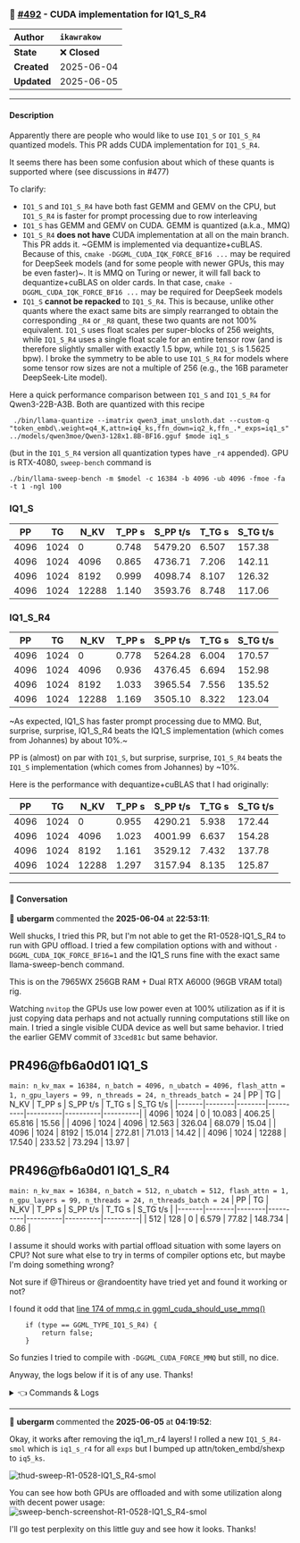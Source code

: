 ### 🔀 [#492](https://github.com/ikawrakow/ik_llama.cpp/pull/492) - CUDA implementation for IQ1_S_R4

| **Author** | `ikawrakow` |
| :--- | :--- |
| **State** | ❌ **Closed** |
| **Created** | 2025-06-04 |
| **Updated** | 2025-06-05 |

---

#### Description

Apparently there are people who would like to use `IQ1_S` or `IQ1_S_R4` quantized models. This PR adds CUDA implementation for `IQ1_S_R4`.

It seems there has been some confusion about which of these quants is supported where (see discussions in #477)

To clarify:
* `IQ1_S` and `IQ1_S_R4` have both fast GEMM and GEMV on the CPU, but `IQ1_S_R4` is faster for prompt processing due to row interleaving
* `IQ1_S` has GEMM and GEMV on CUDA. GEMM is quantized (a.k.a., MMQ)
* `IQ1_S_R4` **does not have** CUDA implementation at all on the main branch. This PR adds it. ~GEMM is implemented via dequantize+cuBLAS. Because of this, `cmake -DGGML_CUDA_IQK_FORCE_BF16 ...` may be required for DeepSeek models (and for some people with newer GPUs, this may be even faster)~. It is MMQ on Turing or newer, it will fall back to dequantize+cuBLAS on older cards. In that case, `cmake -DGGML_CUDA_IQK_FORCE_BF16 ...` may be required for DeepSeek models 
* `IQ1_S` **cannot be repacked** to `IQ1_S_R4`. This is because, unlike other quants where the exact same bits are simply rearranged to obtain the corresponding `_R4` or `_R8` quant, these two quants are not 100% equivalent. `IQ1_S` uses float scales per super-blocks of 256 weights, while `IQ1_S_R4` uses a single float scale for an entire tensor row (and is therefore slightly smaller with exactly 1.5 bpw, while `IQ1_S` is 1.5625 bpw). I broke the symmetry to be able to use `IQ1_S_R4` for models where some tensor row sizes are not a multiple of 256 (e.g., the 16B parameter DeepSeek-Lite model).

Here a quick performance comparison between `IQ1_S` and `IQ1_S_R4` for Qwen3-22B-A3B. Both are quantized with this recipe
```
 ./bin/llama-quantize --imatrix qwen3_imat_unsloth.dat --custom-q "token_embd\.weight=q4_K,attn=iq4_ks,ffn_down=iq2_k,ffn_.*_exps=iq1_s" ../models/qwen3moe/Qwen3-128x1.8B-BF16.gguf $mode iq1_s
```
(but in the `IQ1_S_R4` version all quantization types have `_r4` appended). GPU is RTX-4080, `sweep-bench` command is
```
./bin/llama-sweep-bench -m $model -c 16384 -b 4096 -ub 4096 -fmoe -fa -t 1 -ngl 100
```

### IQ1_S

|    PP |     TG |   N_KV |   T_PP s | S_PP t/s |   T_TG s | S_TG t/s |
|-------|--------|--------|----------|----------|----------|----------|
|  4096 |   1024 |      0 |    0.748 |  5479.20 |    6.507 |   157.38 |
|  4096 |   1024 |   4096 |    0.865 |  4736.71 |    7.206 |   142.11 |
|  4096 |   1024 |   8192 |    0.999 |  4098.74 |    8.107 |   126.32 |
|  4096 |   1024 |  12288 |    1.140 |  3593.76 |    8.748 |   117.06 |

### IQ1_S_R4

|    PP |     TG |   N_KV |   T_PP s | S_PP t/s |   T_TG s | S_TG t/s |
|-------|--------|--------|----------|----------|----------|----------|
|  4096 |   1024 |      0 |    0.778 |  5264.28 |    6.004 |   170.57 |
|  4096 |   1024 |   4096 |    0.936 |  4376.45 |    6.694 |   152.98 |
|  4096 |   1024 |   8192 |    1.033 |  3965.54 |    7.556 |   135.52 |
|  4096 |   1024 |  12288 |    1.169 |  3505.10 |    8.322 |   123.04 |


~As expected, IQ1_S has faster prompt processing due to MMQ. But, surprise, surprise, IQ1_S_R4 beats the IQ1_S implementation (which comes from Johannes) by about 10%.~

PP is (almost) on par with `IQ1_S`, but surprise, surprise, `IQ1_S_R4` beats the `IQ1_S` implementation (which comes from Johannes) by ~10%.

Here is the performance with dequantize+cuBLAS that I had originally:

|    PP |     TG |   N_KV |   T_PP s | S_PP t/s |   T_TG s | S_TG t/s |
|-------|--------|--------|----------|----------|----------|----------|
|  4096 |   1024 |      0 |    0.955 |  4290.21 |    5.938 |   172.44 |
|  4096 |   1024 |   4096 |    1.023 |  4001.99 |    6.637 |   154.28 |
|  4096 |   1024 |   8192 |    1.161 |  3529.12 |    7.432 |   137.78 |
|  4096 |   1024 |  12288 |    1.297 |  3157.94 |    8.135 |   125.87 |

---

#### 💬 Conversation

👤 **ubergarm** commented the **2025-06-04** at **22:53:11**:<br>

Well shucks, I tried this PR, but I'm not able to get the R1-0528-IQ1_S_R4 to run with GPU offload. I tried a few compilation options with and without `-DGGML_CUDA_IQK_FORCE_BF16=1` and the IQ1_S runs fine with the exact same llama-sweep-bench command.

This is on the 7965WX 256GB RAM + Dual RTX A6000 (96GB VRAM total) rig.

Watching `nvitop` the GPUs use low power even at 100% utilization as if it is just copying data perhaps and not actually running computations still like on main. I tried a single visible CUDA device as well but same behavior. I tried the earlier GEMV commit of `33ced81c` but same behavior.

## PR496@fb6a0d01 IQ1_S
`main: n_kv_max = 16384, n_batch = 4096, n_ubatch = 4096, flash_attn = 1, n_gpu_layers = 99, n_threads = 24, n_threads_batch = 24`
|    PP |     TG |   N_KV |   T_PP s | S_PP t/s |   T_TG s | S_TG t/s |
|-------|--------|--------|----------|----------|----------|----------|
|  4096 |   1024 |      0 |   10.083 |   406.25 |   65.816 |    15.56 |
|  4096 |   1024 |   4096 |   12.563 |   326.04 |   68.079 |    15.04 |
|  4096 |   1024 |   8192 |   15.014 |   272.81 |   71.013 |    14.42 |
|  4096 |   1024 |  12288 |   17.540 |   233.52 |   73.294 |    13.97 |

## PR496@fb6a0d01 IQ1_S_R4
`main: n_kv_max = 16384, n_batch = 512, n_ubatch = 512, flash_attn = 1, n_gpu_layers = 99, n_threads = 24, n_threads_batch = 24`
|    PP |     TG |   N_KV |   T_PP s | S_PP t/s |   T_TG s | S_TG t/s |
|-------|--------|--------|----------|----------|----------|----------|
|   512 |    128 |      0 |    6.579 |    77.82 |  148.734 |     0.86 |

I assume it should works with partial offload situation with some layers on CPU? Not sure what else to try in terms of compiler options etc, but maybe I'm doing something wrong?

Not sure if @Thireus or @randoentity have tried yet and found it working or not?

I found it odd that [line 174 of mmq.c in ggml_cuda_should_use_mmq()](https://github.com/ikawrakow/ik_llama.cpp/pull/492/commits/fb6a0d0184cf326a482e87bc741dc004402cf3f2#diff-b2fe862fcd5119199ae59ea13d1b6a46e0d23e41e727e39d90913f828a5ff66bR181-R183) 
```
    if (type == GGML_TYPE_IQ1_S_R4) {
        return false;
    }
```
So funzies I tried to compile with `-DGGML_CUDA_FORCE_MMQ` but still, no dice.

Anyway, the logs below if it is of any use. Thanks!

<details>

<summary>👈 Commands & Logs</summary>

#### Clean Build
```bash
# pull the PR branch
$ git branch | grep '*'
* ik/cuda_iq1_s_r4

$ git rev-parse --short HEAD
fb6a0d01

# clean build with no cache
$ rm -rf build
$ cmake -B ./build -DGGML_CUDA=ON -DGGML_BLAS=OFF -DGGML_SCHED_MAX_COPIES=1 -DGGML_CCACHE=OFF
$ cmake --build ./build --config Release -j $(nproc)
```

#### llama-sweep-bench
```bash
#model=DeepSeek-R1-0528-IQ1_S-00001-of-00003.gguf
model=DeepSeek-R1-0528-IQ1_S_R4-00001-of-00003.gguf

./build/bin/llama-sweep-bench \
  --model "$model" \
  -c 16384 \
  -ctk f16 \
  -mla 3 -fa \
  -amb 512 \
  -fmoe \
  -ngl 99 \
  -ot "blk\.(3|4|5|6|7|8|9|10|11|12|13|13|14|15|16|17|18|19)\.ffn_.*=CUDA0" \
  -ot "blk\.(20|21|22|23|24|25|26|27|28|29|30|31|32|33|34|35|36)\.ffn_.*=CUDA1" \
  -ot exps=CPU \
  -b 4096 -ub 4096 \
  --warmup-batch \
  --threads 24


ggml_cuda_init: GGML_CUDA_FORCE_MMQ:    no
ggml_cuda_init: GGML_CUDA_FORCE_CUBLAS: no
ggml_cuda_init: found 2 CUDA devices:
  Device 0: NVIDIA RTX A6000, compute capability 8.6, VMM: yes
  Device 1: NVIDIA RTX A6000, compute capability 8.6, VMM: yes
llama_model_loader: additional 2 GGUFs metadata loaded.
llama_model_loader: loaded meta data with 52 key-value pairs and 1147 tensors from /mnt/raid/hf/DeepSeek-R1-0528-GGUF/IQ1_S_R4/DeepSeek-R1-0528-IQ1_S_R4-00001-of-00003.gguf (version GGUF V3 (latest))
llama_model_loader: Dumping metadata keys/values. Note: KV overrides do not apply in this output.
llama_model_loader: - kv   0:                       general.architecture str              = deepseek2
llama_model_loader: - kv   1:                               general.type str              = model
llama_model_loader: - kv   2:                               general.name str              = DeepSeek R1 0528
llama_model_loader: - kv   3:                            general.version str              = 0528
llama_model_loader: - kv   4:                           general.basename str              = DeepSeek-R1
llama_model_loader: - kv   5:                         general.size_label str              = 256x21B
llama_model_loader: - kv   6:                      deepseek2.block_count u32              = 61
llama_model_loader: - kv   7:                   deepseek2.context_length u32              = 163840
llama_model_loader: - kv   8:                 deepseek2.embedding_length u32              = 7168
llama_model_loader: - kv   9:              deepseek2.feed_forward_length u32              = 18432
llama_model_loader: - kv  10:             deepseek2.attention.head_count u32              = 128
llama_model_loader: - kv  11:          deepseek2.attention.head_count_kv u32              = 128
llama_model_loader: - kv  12:                   deepseek2.rope.freq_base f32              = 10000.000000
llama_model_loader: - kv  13: deepseek2.attention.layer_norm_rms_epsilon f32              = 0.000001
llama_model_loader: - kv  14:                deepseek2.expert_used_count u32              = 8
llama_model_loader: - kv  15:                          general.file_type u32              = 224
llama_model_loader: - kv  16:        deepseek2.leading_dense_block_count u32              = 3
llama_model_loader: - kv  17:                       deepseek2.vocab_size u32              = 129280
llama_model_loader: - kv  18:            deepseek2.attention.q_lora_rank u32              = 1536
llama_model_loader: - kv  19:           deepseek2.attention.kv_lora_rank u32              = 512
llama_model_loader: - kv  20:             deepseek2.attention.key_length u32              = 192
llama_model_loader: - kv  21:           deepseek2.attention.value_length u32              = 128
llama_model_loader: - kv  22:       deepseek2.expert_feed_forward_length u32              = 2048
llama_model_loader: - kv  23:                     deepseek2.expert_count u32              = 256
llama_model_loader: - kv  24:              deepseek2.expert_shared_count u32              = 1
llama_model_loader: - kv  25:             deepseek2.expert_weights_scale f32              = 2.500000
llama_model_loader: - kv  26:              deepseek2.expert_weights_norm bool             = true
llama_model_loader: - kv  27:               deepseek2.expert_gating_func u32              = 2
llama_model_loader: - kv  28:             deepseek2.rope.dimension_count u32              = 64
llama_model_loader: - kv  29:                deepseek2.rope.scaling.type str              = yarn
llama_model_loader: - kv  30:              deepseek2.rope.scaling.factor f32              = 40.000000
llama_model_loader: - kv  31: deepseek2.rope.scaling.original_context_length u32              = 4096
llama_model_loader: - kv  32: deepseek2.rope.scaling.yarn_log_multiplier f32              = 0.100000
llama_model_loader: - kv  33:                       tokenizer.ggml.model str              = gpt2
llama_model_loader: - kv  34:                         tokenizer.ggml.pre str              = deepseek-v3
llama_model_loader: - kv  35:                      tokenizer.ggml.tokens arr[str,129280]  = ["
llama_model_loader: - kv  36:                  tokenizer.ggml.token_type arr[i32,129280]  = [3
llama_model_loader: - kv  37:                      tokenizer.ggml.merges arr[str,127741]  = ["
llama_model_loader: - kv  38:                tokenizer.ggml.bos_token_id u32              = 0
llama_model_loader: - kv  39:                tokenizer.ggml.eos_token_id u32              = 1
llama_model_loader: - kv  40:            tokenizer.ggml.padding_token_id u32              = 1
llama_model_loader: - kv  41:               tokenizer.ggml.add_bos_token bool             = true
llama_model_loader: - kv  42:               tokenizer.ggml.add_eos_token bool             = false
llama_model_loader: - kv  43:                    tokenizer.chat_template str              = {% if not add_generation_prompt is de...
llama_model_loader: - kv  44:               general.quantization_version u32              = 2
llama_model_loader: - kv  45:                      quantize.imatrix.file str              = /mnt/raid/models/ubergarm/DeepSeek-R1...
llama_model_loader: - kv  46:                   quantize.imatrix.dataset str              = ubergarm-imatrix-calibration-corpus-v...
llama_model_loader: - kv  47:             quantize.imatrix.entries_count i32              = 721
llama_model_loader: - kv  48:              quantize.imatrix.chunks_count i32              = 812
llama_model_loader: - kv  49:                                   split.no u16              = 0
llama_model_loader: - kv  50:                                split.count u16              = 3
llama_model_loader: - kv  51:                        split.tensors.count i32              = 1147
llama_model_loader: - type  f32:  361 tensors
llama_model_loader: - type q4_0:   61 tensors
llama_model_loader: - type iq4_ks:  551 tensors
llama_model_loader: - type iq1_s_r4:  116 tensors
llama_model_loader: - type iq1_m_r4:   58 tensors
llm_load_vocab: special tokens cache size = 818
llm_load_vocab: token to piece cache size = 0.8223 MB
llm_load_print_meta: format           = GGUF V3 (latest)
llm_load_print_meta: arch             = deepseek2
llm_load_print_meta: vocab type       = BPE
llm_load_print_meta: n_vocab          = 129280
llm_load_print_meta: n_merges         = 127741
llm_load_print_meta: vocab_only       = 0
llm_load_print_meta: n_ctx_train      = 163840
llm_load_print_meta: n_embd           = 7168
llm_load_print_meta: n_layer          = 61
llm_load_print_meta: n_head           = 128
llm_load_print_meta: n_head_kv        = 128
llm_load_print_meta: n_rot            = 64
llm_load_print_meta: n_swa            = 0
llm_load_print_meta: n_swa_pattern    = 1
llm_load_print_meta: n_embd_head_k    = 192
llm_load_print_meta: n_embd_head_v    = 128
llm_load_print_meta: n_gqa            = 1
llm_load_print_meta: n_embd_k_gqa     = 24576
llm_load_print_meta: n_embd_v_gqa     = 16384
llm_load_print_meta: f_norm_eps       = 0.0e+00
llm_load_print_meta: f_norm_rms_eps   = 1.0e-06
llm_load_print_meta: f_clamp_kqv      = 0.0e+00
llm_load_print_meta: f_max_alibi_bias = 0.0e+00
llm_load_print_meta: f_logit_scale    = 0.0e+00
llm_load_print_meta: n_ff             = 18432
llm_load_print_meta: n_expert         = 256
llm_load_print_meta: n_expert_used    = 8
llm_load_print_meta: causal attn      = 1
llm_load_print_meta: pooling type     = 0
llm_load_print_meta: rope type        = 0
llm_load_print_meta: rope scaling     = yarn
llm_load_print_meta: freq_base_train  = 10000.0
llm_load_print_meta: freq_scale_train = 0.025
llm_load_print_meta: n_ctx_orig_yarn  = 4096
llm_load_print_meta: rope_finetuned   = unknown
llm_load_print_meta: ssm_d_conv       = 0
llm_load_print_meta: ssm_d_inner      = 0
llm_load_print_meta: ssm_d_state      = 0
llm_load_print_meta: ssm_dt_rank      = 0
llm_load_print_meta: model type       = 671B
llm_load_print_meta: model ftype      = IQ1_S_R4 - 1.5 bpw
llm_load_print_meta: model params     = 672.050 B
llm_load_print_meta: model size       = 130.203 GiB (1.664 BPW) 
llm_load_print_meta: repeating layers = 129.285 GiB (1.657 BPW, 670.196 B parameters)
llm_load_print_meta: general.name     = DeepSeek R1 0528
llm_load_print_meta: BOS token        = 0 '<
llm_load_print_meta: EOS token        = 1 '<
llm_load_print_meta: PAD token        = 1 '<
llm_load_print_meta: LF token         = 131 '
llm_load_print_meta: max token length = 256
llm_load_print_meta: n_layer_dense_lead   = 3
llm_load_print_meta: n_lora_q             = 1536
llm_load_print_meta: n_lora_kv            = 512
llm_load_print_meta: n_ff_exp             = 2048
llm_load_print_meta: n_expert_shared      = 1
llm_load_print_meta: expert_weights_scale = 2.5
llm_load_print_meta: expert_weights_norm  = 1
llm_load_print_meta: expert_gating_func   = sigmoid
llm_load_print_meta: rope_yarn_log_mul    = 0.1000
llm_load_tensors: ggml ctx size =    1.40 MiB
Tensor blk.3.ffn_norm.weight buffer type overriden to CUDA0
Tensor blk.3.ffn_gate_inp.weight buffer type overriden to CUDA0
Tensor blk.3.ffn_gate_exps.weight buffer type overriden to CUDA0
Tensor blk.3.ffn_down_exps.weight buffer type overriden to CUDA0
Tensor blk.3.ffn_up_exps.weight buffer type overriden to CUDA0
Tensor blk.3.ffn_gate_shexp.weight buffer type overriden to CUDA0
Tensor blk.3.ffn_down_shexp.weight buffer type overriden to CUDA0
Tensor blk.3.ffn_up_shexp.weight buffer type overriden to CUDA0
Tensor blk.4.ffn_norm.weight buffer type overriden to CUDA0
Tensor blk.4.ffn_gate_inp.weight buffer type overriden to CUDA0
Tensor blk.4.ffn_gate_exps.weight buffer type overriden to CUDA0
Tensor blk.4.ffn_down_exps.weight buffer type overriden to CUDA0
Tensor blk.4.ffn_up_exps.weight buffer type overriden to CUDA0
Tensor blk.4.ffn_gate_shexp.weight buffer type overriden to CUDA0
Tensor blk.4.ffn_down_shexp.weight buffer type overriden to CUDA0
Tensor blk.4.ffn_up_shexp.weight buffer type overriden to CUDA0
Tensor blk.5.ffn_norm.weight buffer type overriden to CUDA0
Tensor blk.5.ffn_gate_inp.weight buffer type overriden to CUDA0
Tensor blk.5.ffn_gate_exps.weight buffer type overriden to CUDA0
Tensor blk.5.ffn_down_exps.weight buffer type overriden to CUDA0
Tensor blk.5.ffn_up_exps.weight buffer type overriden to CUDA0
Tensor blk.5.ffn_gate_shexp.weight buffer type overriden to CUDA0
Tensor blk.5.ffn_down_shexp.weight buffer type overriden to CUDA0
Tensor blk.5.ffn_up_shexp.weight buffer type overriden to CUDA0
Tensor blk.6.ffn_norm.weight buffer type overriden to CUDA0
Tensor blk.6.ffn_gate_inp.weight buffer type overriden to CUDA0
Tensor blk.6.ffn_gate_exps.weight buffer type overriden to CUDA0
Tensor blk.6.ffn_down_exps.weight buffer type overriden to CUDA0
Tensor blk.6.ffn_up_exps.weight buffer type overriden to CUDA0
Tensor blk.6.ffn_gate_shexp.weight buffer type overriden to CUDA0
Tensor blk.6.ffn_down_shexp.weight buffer type overriden to CUDA0
Tensor blk.6.ffn_up_shexp.weight buffer type overriden to CUDA0
Tensor blk.7.ffn_norm.weight buffer type overriden to CUDA0
Tensor blk.7.ffn_gate_inp.weight buffer type overriden to CUDA0
Tensor blk.7.ffn_gate_exps.weight buffer type overriden to CUDA0
Tensor blk.7.ffn_down_exps.weight buffer type overriden to CUDA0
Tensor blk.7.ffn_up_exps.weight buffer type overriden to CUDA0
Tensor blk.7.ffn_gate_shexp.weight buffer type overriden to CUDA0
Tensor blk.7.ffn_down_shexp.weight buffer type overriden to CUDA0
Tensor blk.7.ffn_up_shexp.weight buffer type overriden to CUDA0
Tensor blk.8.ffn_norm.weight buffer type overriden to CUDA0
Tensor blk.8.ffn_gate_inp.weight buffer type overriden to CUDA0
Tensor blk.8.ffn_gate_exps.weight buffer type overriden to CUDA0
Tensor blk.8.ffn_down_exps.weight buffer type overriden to CUDA0
Tensor blk.8.ffn_up_exps.weight buffer type overriden to CUDA0
Tensor blk.8.ffn_gate_shexp.weight buffer type overriden to CUDA0
Tensor blk.8.ffn_down_shexp.weight buffer type overriden to CUDA0
Tensor blk.8.ffn_up_shexp.weight buffer type overriden to CUDA0
Tensor blk.9.ffn_norm.weight buffer type overriden to CUDA0
Tensor blk.9.ffn_gate_inp.weight buffer type overriden to CUDA0
Tensor blk.9.ffn_gate_exps.weight buffer type overriden to CUDA0
Tensor blk.9.ffn_down_exps.weight buffer type overriden to CUDA0
Tensor blk.9.ffn_up_exps.weight buffer type overriden to CUDA0
Tensor blk.9.ffn_gate_shexp.weight buffer type overriden to CUDA0
Tensor blk.9.ffn_down_shexp.weight buffer type overriden to CUDA0
Tensor blk.9.ffn_up_shexp.weight buffer type overriden to CUDA0
Tensor blk.10.ffn_norm.weight buffer type overriden to CUDA0
Tensor blk.10.ffn_gate_inp.weight buffer type overriden to CUDA0
Tensor blk.10.ffn_gate_exps.weight buffer type overriden to CUDA0
Tensor blk.10.ffn_down_exps.weight buffer type overriden to CUDA0
Tensor blk.10.ffn_up_exps.weight buffer type overriden to CUDA0
Tensor blk.10.ffn_gate_shexp.weight buffer type overriden to CUDA0
Tensor blk.10.ffn_down_shexp.weight buffer type overriden to CUDA0
Tensor blk.10.ffn_up_shexp.weight buffer type overriden to CUDA0
Tensor blk.11.ffn_norm.weight buffer type overriden to CUDA0
Tensor blk.11.ffn_gate_inp.weight buffer type overriden to CUDA0
Tensor blk.11.ffn_gate_exps.weight buffer type overriden to CUDA0
Tensor blk.11.ffn_down_exps.weight buffer type overriden to CUDA0
Tensor blk.11.ffn_up_exps.weight buffer type overriden to CUDA0
Tensor blk.11.ffn_gate_shexp.weight buffer type overriden to CUDA0
Tensor blk.11.ffn_down_shexp.weight buffer type overriden to CUDA0
Tensor blk.11.ffn_up_shexp.weight buffer type overriden to CUDA0
Tensor blk.12.ffn_norm.weight buffer type overriden to CUDA0
Tensor blk.12.ffn_gate_inp.weight buffer type overriden to CUDA0
Tensor blk.12.ffn_gate_exps.weight buffer type overriden to CUDA0
Tensor blk.12.ffn_down_exps.weight buffer type overriden to CUDA0
Tensor blk.12.ffn_up_exps.weight buffer type overriden to CUDA0
Tensor blk.12.ffn_gate_shexp.weight buffer type overriden to CUDA0
Tensor blk.12.ffn_down_shexp.weight buffer type overriden to CUDA0
Tensor blk.12.ffn_up_shexp.weight buffer type overriden to CUDA0
Tensor blk.13.ffn_norm.weight buffer type overriden to CUDA0
Tensor blk.13.ffn_gate_inp.weight buffer type overriden to CUDA0
Tensor blk.13.ffn_gate_exps.weight buffer type overriden to CUDA0
Tensor blk.13.ffn_down_exps.weight buffer type overriden to CUDA0
Tensor blk.13.ffn_up_exps.weight buffer type overriden to CUDA0
Tensor blk.13.ffn_gate_shexp.weight buffer type overriden to CUDA0
Tensor blk.13.ffn_down_shexp.weight buffer type overriden to CUDA0
Tensor blk.13.ffn_up_shexp.weight buffer type overriden to CUDA0
Tensor blk.14.ffn_norm.weight buffer type overriden to CUDA0
Tensor blk.14.ffn_gate_inp.weight buffer type overriden to CUDA0
Tensor blk.14.ffn_gate_exps.weight buffer type overriden to CUDA0
Tensor blk.14.ffn_down_exps.weight buffer type overriden to CUDA0
Tensor blk.14.ffn_up_exps.weight buffer type overriden to CUDA0
Tensor blk.14.ffn_gate_shexp.weight buffer type overriden to CUDA0
Tensor blk.14.ffn_down_shexp.weight buffer type overriden to CUDA0
Tensor blk.14.ffn_up_shexp.weight buffer type overriden to CUDA0
Tensor blk.15.ffn_norm.weight buffer type overriden to CUDA0
Tensor blk.15.ffn_gate_inp.weight buffer type overriden to CUDA0
Tensor blk.15.ffn_gate_exps.weight buffer type overriden to CUDA0
Tensor blk.15.ffn_down_exps.weight buffer type overriden to CUDA0
Tensor blk.15.ffn_up_exps.weight buffer type overriden to CUDA0
Tensor blk.15.ffn_gate_shexp.weight buffer type overriden to CUDA0
Tensor blk.15.ffn_down_shexp.weight buffer type overriden to CUDA0
Tensor blk.15.ffn_up_shexp.weight buffer type overriden to CUDA0
Tensor blk.16.ffn_norm.weight buffer type overriden to CUDA0
Tensor blk.16.ffn_gate_inp.weight buffer type overriden to CUDA0
Tensor blk.16.ffn_gate_exps.weight buffer type overriden to CUDA0
Tensor blk.16.ffn_down_exps.weight buffer type overriden to CUDA0
Tensor blk.16.ffn_up_exps.weight buffer type overriden to CUDA0
Tensor blk.16.ffn_gate_shexp.weight buffer type overriden to CUDA0
Tensor blk.16.ffn_down_shexp.weight buffer type overriden to CUDA0
Tensor blk.16.ffn_up_shexp.weight buffer type overriden to CUDA0
Tensor blk.17.ffn_norm.weight buffer type overriden to CUDA0
Tensor blk.17.ffn_gate_inp.weight buffer type overriden to CUDA0
Tensor blk.17.ffn_gate_exps.weight buffer type overriden to CUDA0
Tensor blk.17.ffn_down_exps.weight buffer type overriden to CUDA0
Tensor blk.17.ffn_up_exps.weight buffer type overriden to CUDA0
Tensor blk.17.ffn_gate_shexp.weight buffer type overriden to CUDA0
Tensor blk.17.ffn_down_shexp.weight buffer type overriden to CUDA0
Tensor blk.17.ffn_up_shexp.weight buffer type overriden to CUDA0
Tensor blk.18.ffn_norm.weight buffer type overriden to CUDA0
Tensor blk.18.ffn_gate_inp.weight buffer type overriden to CUDA0
Tensor blk.18.ffn_gate_exps.weight buffer type overriden to CUDA0
Tensor blk.18.ffn_down_exps.weight buffer type overriden to CUDA0
Tensor blk.18.ffn_up_exps.weight buffer type overriden to CUDA0
Tensor blk.18.ffn_gate_shexp.weight buffer type overriden to CUDA0
Tensor blk.18.ffn_down_shexp.weight buffer type overriden to CUDA0
Tensor blk.18.ffn_up_shexp.weight buffer type overriden to CUDA0
Tensor blk.19.ffn_norm.weight buffer type overriden to CUDA0
Tensor blk.19.ffn_gate_inp.weight buffer type overriden to CUDA0
Tensor blk.19.ffn_gate_exps.weight buffer type overriden to CUDA0
Tensor blk.19.ffn_down_exps.weight buffer type overriden to CUDA0
Tensor blk.19.ffn_up_exps.weight buffer type overriden to CUDA0
Tensor blk.19.ffn_gate_shexp.weight buffer type overriden to CUDA0
Tensor blk.19.ffn_down_shexp.weight buffer type overriden to CUDA0
Tensor blk.19.ffn_up_shexp.weight buffer type overriden to CUDA0
Tensor blk.20.ffn_norm.weight buffer type overriden to CUDA1
Tensor blk.20.ffn_gate_inp.weight buffer type overriden to CUDA1
Tensor blk.20.ffn_gate_exps.weight buffer type overriden to CUDA1
Tensor blk.20.ffn_down_exps.weight buffer type overriden to CUDA1
Tensor blk.20.ffn_up_exps.weight buffer type overriden to CUDA1
Tensor blk.20.ffn_gate_shexp.weight buffer type overriden to CUDA1
Tensor blk.20.ffn_down_shexp.weight buffer type overriden to CUDA1
Tensor blk.20.ffn_up_shexp.weight buffer type overriden to CUDA1
Tensor blk.21.ffn_norm.weight buffer type overriden to CUDA1
Tensor blk.21.ffn_gate_inp.weight buffer type overriden to CUDA1
Tensor blk.21.ffn_gate_exps.weight buffer type overriden to CUDA1
Tensor blk.21.ffn_down_exps.weight buffer type overriden to CUDA1
Tensor blk.21.ffn_up_exps.weight buffer type overriden to CUDA1
Tensor blk.21.ffn_gate_shexp.weight buffer type overriden to CUDA1
Tensor blk.21.ffn_down_shexp.weight buffer type overriden to CUDA1
Tensor blk.21.ffn_up_shexp.weight buffer type overriden to CUDA1
Tensor blk.22.ffn_norm.weight buffer type overriden to CUDA1
Tensor blk.22.ffn_gate_inp.weight buffer type overriden to CUDA1
Tensor blk.22.ffn_gate_exps.weight buffer type overriden to CUDA1
Tensor blk.22.ffn_down_exps.weight buffer type overriden to CUDA1
Tensor blk.22.ffn_up_exps.weight buffer type overriden to CUDA1
Tensor blk.22.ffn_gate_shexp.weight buffer type overriden to CUDA1
Tensor blk.22.ffn_down_shexp.weight buffer type overriden to CUDA1
Tensor blk.22.ffn_up_shexp.weight buffer type overriden to CUDA1
Tensor blk.23.ffn_norm.weight buffer type overriden to CUDA1
Tensor blk.23.ffn_gate_inp.weight buffer type overriden to CUDA1
Tensor blk.23.ffn_gate_exps.weight buffer type overriden to CUDA1
Tensor blk.23.ffn_down_exps.weight buffer type overriden to CUDA1
Tensor blk.23.ffn_up_exps.weight buffer type overriden to CUDA1
Tensor blk.23.ffn_gate_shexp.weight buffer type overriden to CUDA1
Tensor blk.23.ffn_down_shexp.weight buffer type overriden to CUDA1
Tensor blk.23.ffn_up_shexp.weight buffer type overriden to CUDA1
Tensor blk.24.ffn_norm.weight buffer type overriden to CUDA1
Tensor blk.24.ffn_gate_inp.weight buffer type overriden to CUDA1
Tensor blk.24.ffn_gate_exps.weight buffer type overriden to CUDA1
Tensor blk.24.ffn_down_exps.weight buffer type overriden to CUDA1
Tensor blk.24.ffn_up_exps.weight buffer type overriden to CUDA1
Tensor blk.24.ffn_gate_shexp.weight buffer type overriden to CUDA1
Tensor blk.24.ffn_down_shexp.weight buffer type overriden to CUDA1
Tensor blk.24.ffn_up_shexp.weight buffer type overriden to CUDA1
Tensor blk.25.ffn_norm.weight buffer type overriden to CUDA1
Tensor blk.25.ffn_gate_inp.weight buffer type overriden to CUDA1
Tensor blk.25.ffn_gate_exps.weight buffer type overriden to CUDA1
Tensor blk.25.ffn_down_exps.weight buffer type overriden to CUDA1
Tensor blk.25.ffn_up_exps.weight buffer type overriden to CUDA1
Tensor blk.25.ffn_gate_shexp.weight buffer type overriden to CUDA1
Tensor blk.25.ffn_down_shexp.weight buffer type overriden to CUDA1
Tensor blk.25.ffn_up_shexp.weight buffer type overriden to CUDA1
Tensor blk.26.ffn_norm.weight buffer type overriden to CUDA1
Tensor blk.26.ffn_gate_inp.weight buffer type overriden to CUDA1
Tensor blk.26.ffn_gate_exps.weight buffer type overriden to CUDA1
Tensor blk.26.ffn_down_exps.weight buffer type overriden to CUDA1
Tensor blk.26.ffn_up_exps.weight buffer type overriden to CUDA1
Tensor blk.26.ffn_gate_shexp.weight buffer type overriden to CUDA1
Tensor blk.26.ffn_down_shexp.weight buffer type overriden to CUDA1
Tensor blk.26.ffn_up_shexp.weight buffer type overriden to CUDA1
Tensor blk.27.ffn_norm.weight buffer type overriden to CUDA1
Tensor blk.27.ffn_gate_inp.weight buffer type overriden to CUDA1
Tensor blk.27.ffn_gate_exps.weight buffer type overriden to CUDA1
Tensor blk.27.ffn_down_exps.weight buffer type overriden to CUDA1
Tensor blk.27.ffn_up_exps.weight buffer type overriden to CUDA1
Tensor blk.27.ffn_gate_shexp.weight buffer type overriden to CUDA1
Tensor blk.27.ffn_down_shexp.weight buffer type overriden to CUDA1
Tensor blk.27.ffn_up_shexp.weight buffer type overriden to CUDA1
Tensor blk.28.ffn_norm.weight buffer type overriden to CUDA1
Tensor blk.28.ffn_gate_inp.weight buffer type overriden to CUDA1
Tensor blk.28.ffn_gate_exps.weight buffer type overriden to CUDA1
Tensor blk.28.ffn_down_exps.weight buffer type overriden to CUDA1
Tensor blk.28.ffn_up_exps.weight buffer type overriden to CUDA1
Tensor blk.28.ffn_gate_shexp.weight buffer type overriden to CUDA1
Tensor blk.28.ffn_down_shexp.weight buffer type overriden to CUDA1
Tensor blk.28.ffn_up_shexp.weight buffer type overriden to CUDA1
Tensor blk.29.ffn_norm.weight buffer type overriden to CUDA1
Tensor blk.29.ffn_gate_inp.weight buffer type overriden to CUDA1
Tensor blk.29.ffn_gate_exps.weight buffer type overriden to CUDA1
Tensor blk.29.ffn_down_exps.weight buffer type overriden to CUDA1
Tensor blk.29.ffn_up_exps.weight buffer type overriden to CUDA1
Tensor blk.29.ffn_gate_shexp.weight buffer type overriden to CUDA1
Tensor blk.29.ffn_down_shexp.weight buffer type overriden to CUDA1
Tensor blk.29.ffn_up_shexp.weight buffer type overriden to CUDA1
Tensor blk.30.ffn_norm.weight buffer type overriden to CUDA1
Tensor blk.30.ffn_gate_inp.weight buffer type overriden to CUDA1
Tensor blk.30.ffn_gate_exps.weight buffer type overriden to CUDA1
Tensor blk.30.ffn_down_exps.weight buffer type overriden to CUDA1
Tensor blk.30.ffn_up_exps.weight buffer type overriden to CUDA1
Tensor blk.30.ffn_gate_shexp.weight buffer type overriden to CUDA1
Tensor blk.30.ffn_down_shexp.weight buffer type overriden to CUDA1
Tensor blk.30.ffn_up_shexp.weight buffer type overriden to CUDA1
Tensor blk.31.ffn_norm.weight buffer type overriden to CUDA1
Tensor blk.31.ffn_gate_inp.weight buffer type overriden to CUDA1
Tensor blk.31.ffn_gate_exps.weight buffer type overriden to CUDA1
Tensor blk.31.ffn_down_exps.weight buffer type overriden to CUDA1
Tensor blk.31.ffn_up_exps.weight buffer type overriden to CUDA1
Tensor blk.31.ffn_gate_shexp.weight buffer type overriden to CUDA1
Tensor blk.31.ffn_down_shexp.weight buffer type overriden to CUDA1
Tensor blk.31.ffn_up_shexp.weight buffer type overriden to CUDA1
Tensor blk.32.ffn_norm.weight buffer type overriden to CUDA1
Tensor blk.32.ffn_gate_inp.weight buffer type overriden to CUDA1
Tensor blk.32.ffn_gate_exps.weight buffer type overriden to CUDA1
Tensor blk.32.ffn_down_exps.weight buffer type overriden to CUDA1
Tensor blk.32.ffn_up_exps.weight buffer type overriden to CUDA1
Tensor blk.32.ffn_gate_shexp.weight buffer type overriden to CUDA1
Tensor blk.32.ffn_down_shexp.weight buffer type overriden to CUDA1
Tensor blk.32.ffn_up_shexp.weight buffer type overriden to CUDA1
Tensor blk.33.ffn_norm.weight buffer type overriden to CUDA1
Tensor blk.33.ffn_gate_inp.weight buffer type overriden to CUDA1
Tensor blk.33.ffn_gate_exps.weight buffer type overriden to CUDA1
Tensor blk.33.ffn_down_exps.weight buffer type overriden to CUDA1
Tensor blk.33.ffn_up_exps.weight buffer type overriden to CUDA1
Tensor blk.33.ffn_gate_shexp.weight buffer type overriden to CUDA1
Tensor blk.33.ffn_down_shexp.weight buffer type overriden to CUDA1
Tensor blk.33.ffn_up_shexp.weight buffer type overriden to CUDA1
Tensor blk.34.ffn_norm.weight buffer type overriden to CUDA1
Tensor blk.34.ffn_gate_inp.weight buffer type overriden to CUDA1
Tensor blk.34.ffn_gate_exps.weight buffer type overriden to CUDA1
Tensor blk.34.ffn_down_exps.weight buffer type overriden to CUDA1
Tensor blk.34.ffn_up_exps.weight buffer type overriden to CUDA1
Tensor blk.34.ffn_gate_shexp.weight buffer type overriden to CUDA1
Tensor blk.34.ffn_down_shexp.weight buffer type overriden to CUDA1
Tensor blk.34.ffn_up_shexp.weight buffer type overriden to CUDA1
Tensor blk.35.ffn_norm.weight buffer type overriden to CUDA1
Tensor blk.35.ffn_gate_inp.weight buffer type overriden to CUDA1
Tensor blk.35.ffn_gate_exps.weight buffer type overriden to CUDA1
Tensor blk.35.ffn_down_exps.weight buffer type overriden to CUDA1
Tensor blk.35.ffn_up_exps.weight buffer type overriden to CUDA1
Tensor blk.35.ffn_gate_shexp.weight buffer type overriden to CUDA1
Tensor blk.35.ffn_down_shexp.weight buffer type overriden to CUDA1
Tensor blk.35.ffn_up_shexp.weight buffer type overriden to CUDA1
Tensor blk.36.ffn_norm.weight buffer type overriden to CUDA1
Tensor blk.36.ffn_gate_inp.weight buffer type overriden to CUDA1
Tensor blk.36.ffn_gate_exps.weight buffer type overriden to CUDA1
Tensor blk.36.ffn_down_exps.weight buffer type overriden to CUDA1
Tensor blk.36.ffn_up_exps.weight buffer type overriden to CUDA1
Tensor blk.36.ffn_gate_shexp.weight buffer type overriden to CUDA1
Tensor blk.36.ffn_down_shexp.weight buffer type overriden to CUDA1
Tensor blk.36.ffn_up_shexp.weight buffer type overriden to CUDA1
Tensor blk.37.ffn_gate_exps.weight buffer type overriden to CPU
Tensor blk.37.ffn_down_exps.weight buffer type overriden to CPU
Tensor blk.37.ffn_up_exps.weight buffer type overriden to CPU
Tensor blk.38.ffn_gate_exps.weight buffer type overriden to CPU
Tensor blk.38.ffn_down_exps.weight buffer type overriden to CPU
Tensor blk.38.ffn_up_exps.weight buffer type overriden to CPU
Tensor blk.39.ffn_gate_exps.weight buffer type overriden to CPU
Tensor blk.39.ffn_down_exps.weight buffer type overriden to CPU
Tensor blk.39.ffn_up_exps.weight buffer type overriden to CPU
Tensor blk.40.ffn_gate_exps.weight buffer type overriden to CPU
Tensor blk.40.ffn_down_exps.weight buffer type overriden to CPU
Tensor blk.40.ffn_up_exps.weight buffer type overriden to CPU
Tensor blk.41.ffn_gate_exps.weight buffer type overriden to CPU
Tensor blk.41.ffn_down_exps.weight buffer type overriden to CPU
Tensor blk.41.ffn_up_exps.weight buffer type overriden to CPU
Tensor blk.42.ffn_gate_exps.weight buffer type overriden to CPU
Tensor blk.42.ffn_down_exps.weight buffer type overriden to CPU
Tensor blk.42.ffn_up_exps.weight buffer type overriden to CPU
Tensor blk.43.ffn_gate_exps.weight buffer type overriden to CPU
Tensor blk.43.ffn_down_exps.weight buffer type overriden to CPU
Tensor blk.43.ffn_up_exps.weight buffer type overriden to CPU
Tensor blk.44.ffn_gate_exps.weight buffer type overriden to CPU
Tensor blk.44.ffn_down_exps.weight buffer type overriden to CPU
Tensor blk.44.ffn_up_exps.weight buffer type overriden to CPU
Tensor blk.45.ffn_gate_exps.weight buffer type overriden to CPU
Tensor blk.45.ffn_down_exps.weight buffer type overriden to CPU
Tensor blk.45.ffn_up_exps.weight buffer type overriden to CPU
Tensor blk.46.ffn_gate_exps.weight buffer type overriden to CPU
Tensor blk.46.ffn_down_exps.weight buffer type overriden to CPU
Tensor blk.46.ffn_up_exps.weight buffer type overriden to CPU
Tensor blk.47.ffn_gate_exps.weight buffer type overriden to CPU
Tensor blk.47.ffn_down_exps.weight buffer type overriden to CPU
Tensor blk.47.ffn_up_exps.weight buffer type overriden to CPU
Tensor blk.48.ffn_gate_exps.weight buffer type overriden to CPU
Tensor blk.48.ffn_down_exps.weight buffer type overriden to CPU
Tensor blk.48.ffn_up_exps.weight buffer type overriden to CPU
Tensor blk.49.ffn_gate_exps.weight buffer type overriden to CPU
Tensor blk.49.ffn_down_exps.weight buffer type overriden to CPU
Tensor blk.49.ffn_up_exps.weight buffer type overriden to CPU
Tensor blk.50.ffn_gate_exps.weight buffer type overriden to CPU
Tensor blk.50.ffn_down_exps.weight buffer type overriden to CPU
Tensor blk.50.ffn_up_exps.weight buffer type overriden to CPU
Tensor blk.51.ffn_gate_exps.weight buffer type overriden to CPU
Tensor blk.51.ffn_down_exps.weight buffer type overriden to CPU
Tensor blk.51.ffn_up_exps.weight buffer type overriden to CPU
Tensor blk.52.ffn_gate_exps.weight buffer type overriden to CPU
Tensor blk.52.ffn_down_exps.weight buffer type overriden to CPU
Tensor blk.52.ffn_up_exps.weight buffer type overriden to CPU
Tensor blk.53.ffn_gate_exps.weight buffer type overriden to CPU
Tensor blk.53.ffn_down_exps.weight buffer type overriden to CPU
Tensor blk.53.ffn_up_exps.weight buffer type overriden to CPU
Tensor blk.54.ffn_gate_exps.weight buffer type overriden to CPU
Tensor blk.54.ffn_down_exps.weight buffer type overriden to CPU
Tensor blk.54.ffn_up_exps.weight buffer type overriden to CPU
Tensor blk.55.ffn_gate_exps.weight buffer type overriden to CPU
Tensor blk.55.ffn_down_exps.weight buffer type overriden to CPU
Tensor blk.55.ffn_up_exps.weight buffer type overriden to CPU
Tensor blk.56.ffn_gate_exps.weight buffer type overriden to CPU
Tensor blk.56.ffn_down_exps.weight buffer type overriden to CPU
Tensor blk.56.ffn_up_exps.weight buffer type overriden to CPU
Tensor blk.57.ffn_gate_exps.weight buffer type overriden to CPU
Tensor blk.57.ffn_down_exps.weight buffer type overriden to CPU
Tensor blk.57.ffn_up_exps.weight buffer type overriden to CPU
Tensor blk.58.ffn_gate_exps.weight buffer type overriden to CPU
Tensor blk.58.ffn_down_exps.weight buffer type overriden to CPU
Tensor blk.58.ffn_up_exps.weight buffer type overriden to CPU
Tensor blk.59.ffn_gate_exps.weight buffer type overriden to CPU
Tensor blk.59.ffn_down_exps.weight buffer type overriden to CPU
Tensor blk.59.ffn_up_exps.weight buffer type overriden to CPU
Tensor blk.60.ffn_gate_exps.weight buffer type overriden to CPU
Tensor blk.60.ffn_down_exps.weight buffer type overriden to CPU
Tensor blk.60.ffn_up_exps.weight buffer type overriden to CPU
llm_load_tensors: offloading 61 repeating layers to GPU
llm_load_tensors: offloading non-repeating layers to GPU
llm_load_tensors: offloaded 62/62 layers to GPU
llm_load_tensors:        CPU buffer size = 10527.62 MiB
llm_load_tensors:        CPU buffer size = 44211.82 MiB
llm_load_tensors:        CPU buffer size =   469.99 MiB
llm_load_tensors:      CUDA0 buffer size = 40696.76 MiB
llm_load_tensors:      CUDA1 buffer size = 40957.25 MiB
....................................................................................................
llama_new_context_with_model: n_ctx      = 16384
llama_new_context_with_model: n_batch    = 512
llama_new_context_with_model: n_ubatch   = 512
llama_new_context_with_model: flash_attn = 1
llama_new_context_with_model: mla_attn   = 3
llama_new_context_with_model: attn_max_b = 512
llama_new_context_with_model: fused_moe  = 1
llama_new_context_with_model: ser        = -1, 0
llama_new_context_with_model: freq_base  = 10000.0
llama_new_context_with_model: freq_scale = 0.025
llama_kv_cache_init:      CUDA0 KV buffer size =   576.00 MiB
llama_kv_cache_init:      CUDA1 KV buffer size =   522.00 MiB
llama_new_context_with_model: KV self size  = 1098.00 MiB, c^KV (f16): 1098.00 MiB, kv^T: not used
llama_new_context_with_model:  CUDA_Host  output buffer size =     0.49 MiB
llama_new_context_with_model: pipeline parallelism enabled (n_copies=1)
llama_new_context_with_model:      CUDA0 compute buffer size =  2094.00 MiB
llama_new_context_with_model:      CUDA1 compute buffer size =  2125.00 MiB
llama_new_context_with_model:  CUDA_Host compute buffer size =   932.00 MiB
llama_new_context_with_model: graph nodes  = 5500
llama_new_context_with_model: graph splits = 189

main: n_kv_max = 16384, n_batch = 512, n_ubatch = 512, flash_attn = 1, n_gpu_layers = 99, n_threads = 24, n_threads_batch = 24

|    PP |     TG |   N_KV |   T_PP s | S_PP t/s |   T_TG s | S_TG t/s |
|-------|--------|--------|----------|----------|----------|----------|
|   512 |    128 |      0 |    6.579 |    77.82 |  148.734 |     0.86 |
^C
```

</details>

---

👤 **ubergarm** commented the **2025-06-05** at **04:19:52**:<br>

Okay, it works after removing the iq1_m_r4 layers! I rolled a new `IQ1_S_R4-smol` which is `iq1_s_r4` for all `exps` but I bumped up attn/token_embd/shexp to `iq5_ks`. 

![thud-sweep-R1-0528-IQ1_S_R4-smol](https://github.com/user-attachments/assets/2e7ef8c1-1fa9-4dfc-85da-12dddddc060a)

You can see how both GPUs are offloaded and with some utilization along with decent power usage:
![sweep-bench-screenshot-R1-0528-IQ1_S_R4-smol](https://github.com/user-attachments/assets/e3d7635a-8ca2-4f9f-834e-003cbc5f92a6)

I'll go test perplexity on this little guy and see how it looks. Thanks!